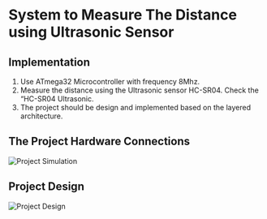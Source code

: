 # System to Measure The Distance using Ultrasonic Sensor

## Implementation
1. Use ATmega32 Microcontroller with frequency 8Mhz.
2. Measure the distance using the Ultrasonic sensor HC-SR04. Check the “HC-SR04
   Ultrasonic.
3. The project should be design and implemented based on the layered architecture.

## The Project Hardware Connections    
![Project Simulation](https://github.com/M0hammedSaeed/Measure-the-Distance-Project/assets/114070625/59699b3f-300a-405b-9e61-51b4756989a9)

## Project Design 
![Project Design](https://github.com/M0hammedSaeed/Measure-the-Distance-Project/assets/114070625/f29f02d4-a94f-4583-a290-113f1a23100d)

